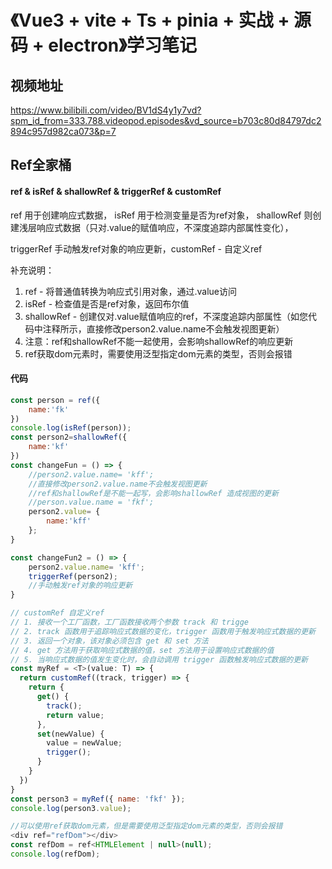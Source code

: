 # 《Vue3 + vite + Ts + pinia + 实战 + 源码 + electron》学习笔记

## 视频地址

https://www.bilibili.com/video/BV1dS4y1y7vd?spm_id_from=333.788.videopod.episodes&vd_source=b703c80d84797dc2894c957d982ca073&p=7

## Ref全家桶

#### ref & isRef & shallowRef & triggerRef & customRef

ref 用于创建响应式数据， isRef 用于检测变量是否为ref对象， shallowRef 则创建浅层响应式数据（只对.value的赋值响应，不深度追踪内部属性变化），

triggerRef  手动触发ref对象的响应更新，customRef - 自定义ref

补充说明：

1. ref - 将普通值转换为响应式引用对象，通过.value访问
2. isRef - 检查值是否是ref对象，返回布尔值
3. shallowRef - 创建仅对.value赋值响应的ref，不深度追踪内部属性（如您代码中注释所示，直接修改person2.value.name不会触发视图更新）
4. 注意：ref和shallowRef不能一起使用，会影响shallowRef的响应更新
5. ref获取dom元素时，需要使用泛型指定dom元素的类型，否则会报错

#### 代码

```js
const person = ref({
	name:'fk'
})
console.log(isRef(person));
const person2=shallowRef({
	name:'kf'
})
const changeFun = () => {
    //person2.value.name= 'kff';
    //直接修改person2.value.name不会触发视图更新
    //ref和shallowRef是不能一起写，会影响shallowRef 造成视图的更新
    //person.value.name = 'fkf';
    person2.value= {
        name:'kff'
    };
}

const changeFun2 = () => {
    person2.value.name= 'kff';
    triggerRef(person2);
    //手动触发ref对象的响应更新
}

// customRef 自定义ref
// 1. 接收一个工厂函数，工厂函数接收两个参数 track 和 trigge
// 2. track 函数用于追踪响应式数据的变化，trigger 函数用于触发响应式数据的更新
// 3. 返回一个对象，该对象必须包含 get 和 set 方法
// 4. get 方法用于获取响应式数据的值，set 方法用于设置响应式数据的值
// 5. 当响应式数据的值发生变化时，会自动调用 trigger 函数触发响应式数据的更新
const myRef = <T>(value: T) => {
  return customRef((track, trigger) => {
    return {
      get() {
        track();
        return value;
      },
      set(newValue) {
        value = newValue;
        trigger();
      }
    }
  })
}
const person3 = myRef({ name: 'fkf' });
console.log(person3.value);

//可以使用ref获取dom元素，但是需要使用泛型指定dom元素的类型，否则会报错
<div ref="refDom"></div>
const refDom = ref<HTMLElement | null>(null);
console.log(refDom);
```



### 